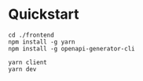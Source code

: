 # Quickstart
```shell
cd ./frontend
npm install -g yarn
npm install -g openapi-generator-cli

yarn client
yarn dev
```
